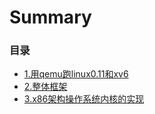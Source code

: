 # Summary

### 目录

* [1.用qemu跑linux0.11和xv6](docs/1.md)
* [2.整体框架](docs/2.md)
* [3.x86架构操作系统内核的实现](docs/3.md)

